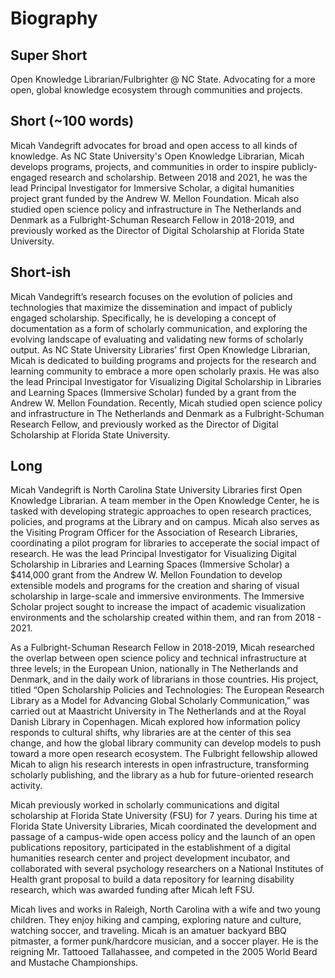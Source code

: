 Biography
====
Super Short
---
Open Knowledge Librarian/Fulbrighter @ NC State. Advocating for a more open, global knowledge ecosystem through communities and projects.

Short (~100 words)
---
Micah Vandegrift advocates for broad and open access to all kinds of knowledge. As NC State University's Open Knowledge Librarian, Micah develops programs, projects, and communities in order to inspire publicly-engaged research and scholarship. Between 2018 and 2021, he was the lead Principal Investigator for Immersive Scholar, a digital humanities project grant funded by the Andrew W. Mellon Foundation. Micah also studied open science policy and infrastructure in The Netherlands and Denmark as a Fulbright-Schuman Research Fellow in 2018-2019, and previously worked as the Director of Digital Scholarship at Florida State University.


Short-ish
---
Micah Vandegrift’s research focuses on the evolution of policies and technologies that maximize the dissemination and impact of publicly engaged scholarship. Specifically, he is developing a concept of documentation as a form of scholarly communication, and exploring the evolving landscape of evaluating and validating new forms of scholarly output. As NC State University Libraries’ first Open Knowledge Librarian, Micah is dedicated to building programs and projects for the research and learning community to embrace a more open scholarly praxis. He was also the lead Principal Investigator for Visualizing Digital Scholarship in Libraries and Learning Spaces (Immersive Scholar) funded by a grant from the Andrew W. Mellon Foundation. Recently, Micah studied open science policy and infrastructure in The Netherlands and Denmark as a Fulbright-Schuman Research Fellow, and previously worked as the Director of Digital Scholarship at Florida State University. 

Long
---
Micah Vandegrift is North Carolina State University Libraries first Open Knowledge Librarian. A team member in the Open Knowledge Center, he is tasked with developing strategic approaches to open research practices, policies, and programs at the Library and on campus. Micah also serves as the Visiting Program Officer for the Association of Research Libraries, coordinating a pilot program for libraries to acceperate the social impact of research. He was the lead Principal Investigator for Visualizing Digital Scholarship in Libraries and Learning Spaces (Immersive Scholar) a $414,000 grant from the Andrew W. Mellon Foundation to develop extensible models and programs for the creation and sharing of visual scholarship in large-scale and immersive environments. The Immersive Scholar project sought to increase the impact of academic visualization environments and the scholarship created within them, and ran from 2018 - 2021.

As a Fulbright-Schuman Research Fellow in 2018-2019, Micah researched the overlap between open science policy and technical infrastructure at three levels; in the European Union, nationally in The Netherlands and Denmark, and in the daily work of librarians in those countries. His project, titled “Open Scholarship Policies and Technologies: The European Research Library as a Model for Advancing Global Scholarly Communication,” was carried out at Maastricht University in The Netherlands and at the Royal Danish Library in Copenhagen. Micah explored how information policy responds to cultural shifts, why libraries are at the center of this sea change, and how the global library community can develop models to push toward a more open research ecosystem. The Fulbright fellowship allowed Micah to align his research interests in open infrastructure, transforming scholarly publishing, and the library as a hub for future-oriented research activity.

Micah previously worked in scholarly communications and digital scholarship at Florida State University (FSU) for 7 years. During his time at Florida State University Libraries, Micah coordinated the development and passage of a campus-wide open access policy and the launch of an open publications repository, participated in the establishment of a digital humanities research center and project development incubator, and collaborated with several psychology researchers on a National Institutes of Health grant proposal to build a data repository for learning disability research, which was awarded funding after Micah left FSU.

Micah lives and works in Raleigh, North Carolina with a wife and two young children. They enjoy hiking and camping, exploring nature and culture, watching soccer, and traveling. Micah is an amatuer backyard BBQ pitmaster, a former punk/hardcore musician, and a soccer player. He is the reigning Mr. Tattooed Tallahassee, and competed in the 2005 World Beard and Mustache Championships.
